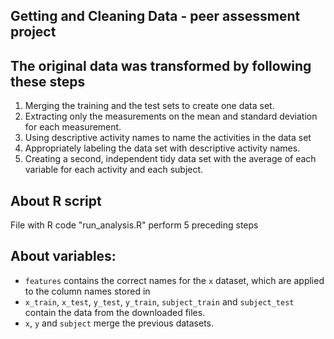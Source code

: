 ## Getting and Cleaning Data - peer assessment project

## The original data was transformed by following these steps

1. Merging the training and the test sets to create one data set.
2. Extracting only the measurements on the mean and standard deviation for each measurement. 
3. Using descriptive activity names to name the activities in the data set
4. Appropriately labeling the data set with descriptive activity names. 
5. Creating a second, independent tidy data set with the average of each variable for each activity and each subject. 

## About R script
File with R code "run_analysis.R" perform 5 preceding steps

## About variables:   
* `features` contains the correct names for the `x` dataset, which are applied to the column names stored in
* `x_train`, `x_test`, `y_test`, `y_train`, `subject_train` and `subject_test` contain the data from the downloaded files.
* `x`, `y` and `subject` merge the previous datasets.

